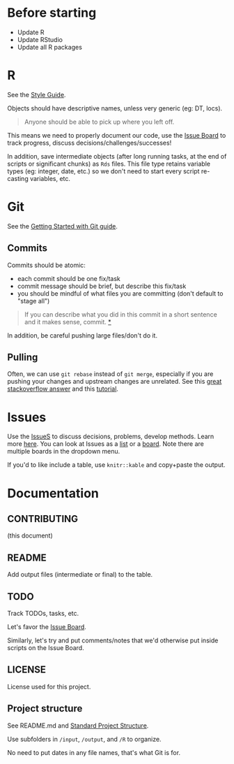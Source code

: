 # Before starting

* Update R
* Update RStudio
* Update all R packages

# R
See the [Style Guide](https://gitlab.com/WEEL_grp/core/blob/master/Guides/R%20Style%20Guide/R_Style_Guide.pdf). 

Objects should have descriptive names, unless very generic (eg: DT, locs). 

> Anyone should be able to pick up where you left off.

This means we need to properly document our code, use the [Issue Board](https://gitlab.com/WEEL_grp/ewc/issues) to track progress, discuss decisions/challenges/successes!

In addition, save intermediate objects (after long running tasks, at the end of scripts or significant chunks) as `Rds` files. This file type retains variable types (eg: integer, date, etc.) so we don't need to start every script re-casting variables, etc.  

# Git
See the [Getting Started with Git guide](https://gitlab.com/WEEL_grp/core/blob/master/Guides/Getting%20Started%20With%20Git/Getting_Started_With_Git.pdf).  

## Commits
Commits should be atomic:

* each commit should be one fix/task
* commit message should be brief, but describe this fix/task
* you should be mindful of what files you are committing (don't default to "stage all")

> If you can describe what you did in this commit in a short sentence and it makes sense, commit. [*](https://stackoverflow.com/questions/38155592/atomic-commits-best-practice)


In addition, be careful pushing large files/don't do it. 

## Pulling
Often, we can use `git rebase` instead of `git merge`, especially if you are pushing your changes and upstream changes are unrelated. See this [great stackoverflow answer](https://stackoverflow.com/a/804156/3481674) and this [tutorial](https://www.atlassian.com/git/tutorials/merging-vs-rebasing). 


# Issues
Use the [IssueS](https://gitlab.com/WEEL_grp/ewc/issues) to discuss decisions, problems, develop methods. Learn more [here](https://docs.gitlab.com/ee/user/project/issue_board.html). You can look at Issues as a [list](https://gitlab.com/WEEL_grp/ewc/issues) or a [board](https://gitlab.com/WEEL_grp/ewc/boards?=). Note there are multiple boards in the dropdown menu. 

<!-- labels, separate boards --> 

If you'd to like include a table, use `knitr::kable` and copy+paste the 
output. 

# Documentation
## CONTRIBUTING
(this document)


## README
Add output files (intermediate or final) to the table. 

##  TODO
Track TODOs, tasks, etc. 

Let's favor the [Issue Board](https://gitlab.com/WEEL_grp/ewc/issues).  

Similarly, let's try and put comments/notes that we'd otherwise put inside scripts on the Issue Board. 


## LICENSE
License used for this project. 


## Project structure 
See README.md and [Standard Project Structure](https://gitlab.com/WEEL_grp/core/tree/master/Guides/Standard%20Project%20Structure). 

Use subfolders in `/input`, `/output`, and `/R` to organize. 

No need to put dates in any file names, that's what Git is for. 